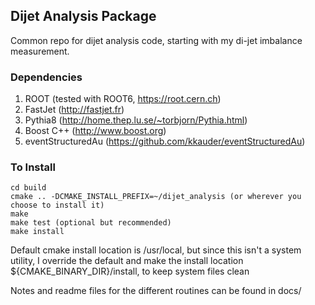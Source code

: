 ## Dijet Analysis Package

Common repo for dijet analysis code, starting with my di-jet imbalance measurement.

### Dependencies
1) ROOT (tested with ROOT6, https://root.cern.ch)
2) FastJet (http://fastjet.fr)
3) Pythia8 (http://home.thep.lu.se/~torbjorn/Pythia.html)
4) Boost C++ (http://www.boost.org)
5) eventStructuredAu (https://github.com/kkauder/eventStructuredAu)

### To Install
```mkdir build
cd build
cmake .. -DCMAKE_INSTALL_PREFIX=~/dijet_analysis (or wherever you choose to install it)
make
make test (optional but recommended)
make install
```

Default cmake install location is /usr/local, but since this isn't a system utility, I override the default
and make the install location ${CMAKE_BINARY_DIR}/install, to keep system files clean

Notes and readme files for the different routines can be found in docs/
